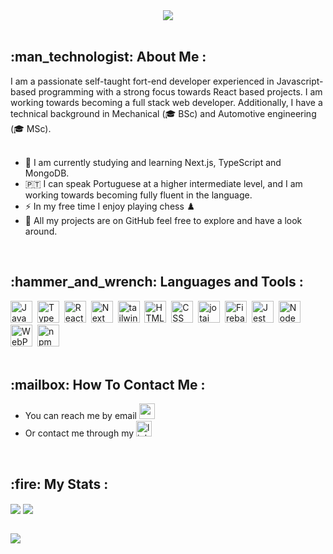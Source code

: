 
<div align="center">
 <img align="center" src="https://firebasestorage.googleapis.com/v0/b/porfolio-ph.appspot.com/o/githubBanner.png?alt=media&token=fd22533b-8141-481c-b32a-856656f79b23"/>
</div>
<br>
<h2>:man_technologist:  About Me :</h2>
I am a passionate self-taught fort-end developer experienced in Javascript-based programming with a strong focus towards React based projects. I am working towards becoming a full stack web developer. Additionally, I have a technical background in Mechanical (🎓 BSc) and Automotive engineering (🎓 MSc).
<br>
<br>

- :memo: I am currently studying and learning Next.js, TypeScript and MongoDB.
- 🇵🇹 I can speak Portuguese at a higher intermediate level, and I am working towards becoming fully fluent in the language.
- ⚡ In my free time I enjoy playing chess ♟️
- 💾 All my projects are on GitHub feel free to explore and have a look around.
<br>
<h2>:hammer_and_wrench: Languages and Tools :</h2>
<div>
  <img src="https://cdn.jsdelivr.net/gh/devicons/devicon/icons/javascript/javascript-original.svg" title="JavaScript" alt="JavaScript" width="35" height="35"/>&nbsp;
  <img src="https://cdn.jsdelivr.net/gh/devicons/devicon/icons/typescript/typescript-original.svg" title="TypeScript" alt="TypeScript" width="35" height="35"/>&nbsp;
   <img src="https://cdn.jsdelivr.net/gh/devicons/devicon/icons/react/react-original.svg" title="React" alt="React" width="35" height="35"/>&nbsp;
   <img src="https://cdn.jsdelivr.net/gh/devicons/devicon/icons/nextjs/nextjs-original.svg" title="Next" alt="Next" width="35" height="35"/>&nbsp;
    <img src="https://cdn.jsdelivr.net/gh/devicons/devicon/icons/tailwindcss/tailwindcss-plain.svg" title="tailwindcss" alt="tailwindcss" width="35" height="35"/>&nbsp;
  <img src="https://cdn.jsdelivr.net/gh/devicons/devicon/icons/html5/html5-original.svg" title="HTML5" alt="HTML" width="35" height="35"/>&nbsp;
  <img src="https://cdn.jsdelivr.net/gh/devicons/devicon/icons/css3/css3-original.svg"  title="CSS3" alt="CSS" width="35" height="35"/>&nbsp;
  <img src="https://storage.googleapis.com/candycode/jotai/jotai-mascot.png" title="jotai" alt="jotai" width="35" height="35"/>&nbsp;
  <img src="https://cdn.jsdelivr.net/gh/devicons/devicon/icons/firebase/firebase-plain.svg" title="Firebase" alt="Firebase" width="35" height="35"/>&nbsp;
   <img src="https://cdn.jsdelivr.net/gh/devicons/devicon/icons/jest/jest-plain.svg" title="Jest" alt="Jest" width="35" height="35"/>&nbsp;
   <img src="https://cdn.jsdelivr.net/gh/devicons/devicon/icons/nodejs/nodejs-original.svg" title="NodeJS" alt="NodeJS" width="35" height="35"/>&nbsp;
   <img src="https://cdn.jsdelivr.net/gh/devicons/devicon/icons/webpack/webpack-original.svg" title="WebPack" alt="WebPack" width="35" height="35"/>&nbsp;
    <img src="https://cdn.jsdelivr.net/gh/devicons/devicon/icons/npm/npm-original-wordmark.svg" title="npm" alt="npm" width="35" height="35"/>&nbsp;
</div>
<br>
<h2>:mailbox:   How To Contact Me :</h2>

- You can reach me by email [<a href="mailto:piercehahn.coding@gmail.com"><img src="https://img.shields.io/badge/Gmail-D14836?style=for-the-badge&logo=gmail&logoColor=white" title="gmail" alt="gmail" height="25"/></a>]()
- Or contact me through my [<img src="https://img.shields.io/badge/LinkedIn-0077B5?style=for-the-badge&logo=linkedin&logoColor=white" title="linkedin" alt="linkedin" height="25"/>](https://www.linkedin.com/)
<br>
<h2>:fire:   My Stats :</h2>
<div align="left">
  <img align="center" src="https://github-readme-stats.vercel.app/api?username=Pierce-44&show_icons=true&line_height=33&theme=radical&title_color=2ce28d&bg_color=121e2a&hide_border=true" />
 <img align="center" src="https://github-readme-stats.vercel.app/api/top-langs/?username=Pierce-44&show_icons=true&theme=radical&title_color=2ce28d&bg_color=121e2a&hide_border=true" />
</div>
<br>

![](https://komarev.com/ghpvc/?username=Pierce-44&color=blueviolet&style=for-the-badge)

<!--
**Pierce-44/Pierce-44** is a ✨ _special_ ✨ repository because its `README.md` (this file) appears on your GitHub profile.

Here are some ideas to get you started:

- 🔭 I’m currently working on ...
- 🌱 I’m currently learning ...
- 👯 I’m looking to collaborate on ...
- 🤔 I’m looking for help with ...
- 💬 Ask me about ...
- 📫 How to reach me: ...
- 😄 Pronouns: ...
- ⚡ Fun fact: ...
-->

